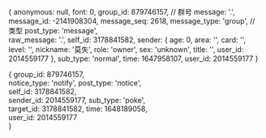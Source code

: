 {
  anonymous: null,
  font: 0,
  group_id: 879746157,    // 群号
  message: '.',
  message_id: -2141908304,
  message_seq: 2618,
  message_type: 'group',    // 类型
  post_type: 'message',     
  raw_message: '.',
  self_id: 3178841582,
  sender: {
    age: 0,
    area: '',
    card: '',
    level: '',
    nickname: '莫失',
    role: 'owner',
    sex: 'unknown',
    title: '',
    user_id: 2014559177
  },
  sub_type: 'normal',
  time: 1647958107,
  user_id: 2014559177
}


{
  group_id: 879746157,  
  notice_type: 'notify',
  post_type: 'notice',  
  self_id: 3178841582,  
  sender_id: 2014559177,
  sub_type: 'poke',     
  target_id: 3178841582,
  time: 1648189058,     
  user_id: 2014559177   
}
